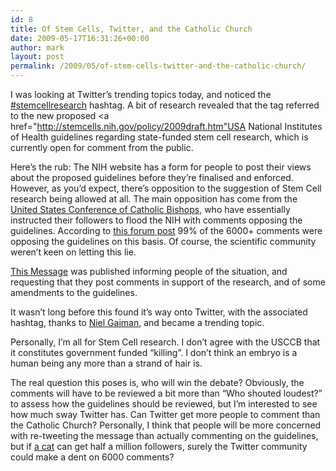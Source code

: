 ```yaml
---
id: 8
title: Of Stem Cells, Twitter, and the Catholic Church
date: 2009-05-17T16:31:26+00:00
author: mark
layout: post
permalink: /2009/05/of-stem-cells-twitter-and-the-catholic-church/
---
```

I was looking at Twitter&#8217;s trending topics today, and noticed the [#stemcellresearch](http://twitter.com/#search?q=%23stemcellresearch) hashtag. A bit of research revealed that the tag referred to the new proposed <a href="http://stemcells.nih.gov/policy/2009draft.htm"USA National Institutes of Health guidelines</a> regarding state-funded stem cell research, which is currently open for comment from the public.

Here&#8217;s the rub: The NIH website has a form for people to post their views about the proposed guidelines before they&#8217;re finalised and enforced. However, as you&#8217;d expect, there&#8217;s opposition to the suggestion of Stem Cell research being allowed at all. The main opposition has come from the [United States Conference of Catholic Bishops](http://www.usccb.org/stemcellcampaign), who have essentially instructed their followers to flood the NIH with comments opposing the guidelines. According to [this forum post](http://sci.rutgers.edu/forum/showpost.php?p=1039001&postcount=12) 99% of the 6000+ comments were opposing the guidelines on this basis. Of course, the scientific community weren&#8217;t keen on letting this lie.

[This Message](http://docs.google.com/Doc?id=dd5vs2xt_0hkwp6xd8) was published informing people of the situation, and requesting that they post comments in support of the research, and of some amendments to the guidelines.
  
It wasn&#8217;t long before this found it&#8217;s way onto Twitter, with the associated hashtag, thanks to [Niel Gaiman](http://twitter.com/neilhimself), and became a trending topic.

Personally, I&#8217;m all for Stem Cell research. I don&#8217;t agree with the USCCB that it constitutes government funded &#8220;killing&#8221;. I don&#8217;t think an embryo is a human being any more than a strand of hair is.

The real question this poses is, who will win the debate? Obviously, the comments will have to be reviewed a bit more than &#8220;Who shouted loudest?&#8221; to assess how the guidelines should be reviewed, but I&#8217;m interested to see how much sway Twitter has. Can Twitter get more people to comment than the Catholic Church? Personally, I think that people will be more concerned with re-tweeting the message than actually commenting on the guidelines, but if [a cat](http://twitter.com/sockington) can get half a million followers, surely the Twitter community could make a dent on 6000 comments?
